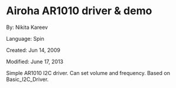 # Airoha AR1010 driver & demo

By: Nikita Kareev

Language: Spin

Created: Jun 14, 2009

Modified: June 17, 2013

Simple AR1010 I2C driver. Can set volume and frequency. Based on Basic\_I2C\_Driver.
